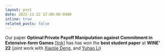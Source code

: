 ```yaml
---
layout: post
date: 2022-11-22 17:00:00-0400
inline: true
related_posts: false
---
```


Our paper **Optimal Private Payoff Manipulation against Commitment in Extensive-form Games** <a class="paper-link" href="https://arxiv.org/abs/2206.13119">[link]</a> has has won the **best student paper** at **WINE' 22** (joint work with <a href="https://cfcs.pku.edu.cn/english/people/faculty/xiaotiedeng/index.htm" target="_blank">Xiaotie Deng</a>, and <a href="https://liyuhao1124.github.io/">Yuhao Li</a>)